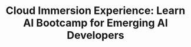 ---
state: TX
region: DFW
title: "Cloud Immersion Experience: Learn AI Bootcamp for Emerging AI Developers"
event_url: https://www.microsoftevents.com/profile/form/index.cfm?PKformID=0x5824223abcd
start_date: 2019-03-06
cost: FREE
topics: [ cloud, azure, dataai ]
---
